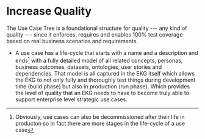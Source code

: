 # Increase Quality

The Use Case Tree is a foundational structure for quality 
--- any kind of quality --- 
since it enforces, requires and enables 100% test coverage 
based on real business scenarios and requirements.

- A use case has a life-cycle that starts with a name and a
  description and ends[^1] with a fully detailed model of all
  related concepts, personas, business outcomes, datasets,
  ontologies, user stories and dependencies.
  That model is all captured in the EKG itself which allows the
  EKG to not only fully and thoroughly test things during
  development time (build phase) but also in production
  (run phase).
  Which provides the level of quality that an EKG needs to
  have to become truly able to support enterprise level
  strategic use cases.

[^1]: Obviously, use cases can also be decommissioned after their life
in producton so in fact there are more stages in the life-cycle of a
use case
